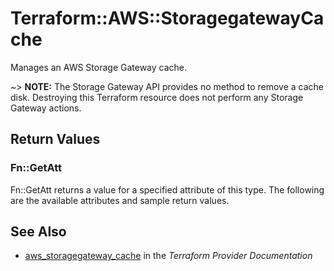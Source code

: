 # Terraform::AWS::StoragegatewayCache

Manages an AWS Storage Gateway cache.

~> **NOTE:** The Storage Gateway API provides no method to remove a cache disk. Destroying this Terraform resource does not perform any Storage Gateway actions.

## Return Values

### Fn::GetAtt

Fn::GetAtt returns a value for a specified attribute of this type. The following are the available attributes and sample return values.

## See Also

* [aws_storagegateway_cache](https://www.terraform.io/docs/providers/aws/r/storagegateway_cache.html) in the _Terraform Provider Documentation_